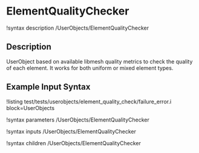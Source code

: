 # ElementQualityChecker
!syntax description /UserObjects/ElementQualityChecker

## Description

UserObject based on available libmesh quality metrics to check the quality of each element. It works for both uniform or mixed element types.

## Example Input Syntax
!listing test/tests/userobjects/element_quality_check/failure_error.i block=UserObjects

!syntax parameters /UserObjects/ElementQualityChecker

!syntax inputs /UserObjects/ElementQualityChecker

!syntax children /UserObjects/ElementQualityChecker
